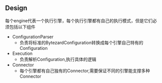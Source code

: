 ## Design

每个engine代表一个执行引擎，每个执行引擎都有自己的执行模式，但是它们必须包括以下组件
- ConfigurationParser
    - 负责将标准的BytezardConfiguration转换成每个引擎自己特有的Configuration
- Execution
    - 负责解析Configuration,执行具体的逻辑
- Connector
    - 每个引擎都有自己独有的Connector,需要保证不同的引擎能支撑多种Connector

